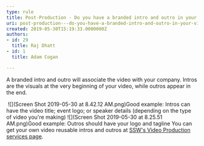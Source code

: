 ```yaml
---
type: rule
title: Post-Production - Do you have a branded intro and outro in your videos?
uri: post-production---do-you-have-a-branded-intro-and-outro-in-your-videos
created: 2019-05-30T15:19:33.0000000Z
authors:
- id: 29
  title: Raj Dhatt
- id: 1
  title: Adam Cogan

---
```


​A branded intro and outro will associate the video with your company. Intros are the visuals at the very beginning of your video, while outros appear in the end.

 ​​
![](Screen Shot 2019-05-30 at 8.42.12 AM.png)Good example: Intros can have the video title; event logo; or speaker details (depending on the type of video you're making)​​​​
![](Screen Shot 2019-05-30 at 8.25.51 AM.png)Good example: Outros should have your logo and tagline​​​
You can get your own video reusable intros and outros at [SSW's Video Production services page​](https://www.ssw.com.au/ssw/Consulting/Video-Production/Video-Production-Reusable-Extras.aspx).​
